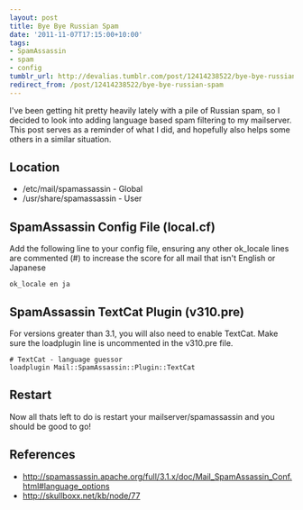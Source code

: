```yaml
---
layout: post
title: Bye Bye Russian Spam
date: '2011-11-07T17:15:00+10:00'
tags:
- SpamAssassin
- spam
- config
tumblr_url: http://devalias.tumblr.com/post/12414238522/bye-bye-russian-spam
redirect_from: /post/12414238522/bye-bye-russian-spam
---
```

I've been getting hit pretty heavily lately with a pile of Russian spam, so I decided to look into adding language based spam filtering to my mailserver. This post serves as a reminder of what I did, and hopefully also helps some others in a similar situation.

## Location

* /etc/mail/spamassassin - Global
* /usr/share/spamassassin - User

## SpamAssassin Config File (local.cf)

Add the following line to your config file, ensuring any other ok_locale lines are commented (#) to increase the score for all mail that isn't English or Japanese

`ok_locale en ja`

## SpamAssassin TextCat Plugin (v310.pre)

For versions greater than 3.1, you will also need to enable TextCat. Make sure the loadplugin line is uncommented in the v310.pre file.

```
# TextCat - language guessor
loadplugin Mail::SpamAssassin::Plugin::TextCat
```

## Restart

Now all thats left to do is restart your mailserver/spamassassin and you should be good to go!

## References

* http://spamassassin.apache.org/full/3.1.x/doc/Mail_SpamAssassin_Conf.html#language_options
* http://skullboxx.net/kb/node/77

